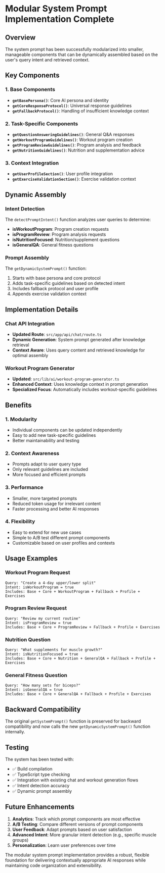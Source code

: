 # Modular System Prompt Implementation Complete

## Overview

The system prompt has been successfully modularized into smaller, manageable components that can be dynamically assembled based on the user's query intent and retrieved context.

## Key Components

### 1. Base Components
- **`getBasePersona()`**: Core AI persona and identity
- **`getCoreResponseProtocol()`**: Universal response guidelines
- **`getFallbackProtocol()`**: Handling of insufficient knowledge context

### 2. Task-Specific Components
- **`getQuestionAnsweringGuidelines()`**: General Q&A responses
- **`getWorkoutProgramGuidelines()`**: Workout program creation
- **`getProgramReviewGuidelines()`**: Program analysis and feedback
- **`getNutritionGuidelines()`**: Nutrition and supplementation advice

### 3. Context Integration
- **`getUserProfileSection()`**: User profile integration
- **`getExerciseValidationSection()`**: Exercise validation context

## Dynamic Assembly

### Intent Detection
The `detectPromptIntent()` function analyzes user queries to determine:
- **isWorkoutProgram**: Program creation requests
- **isProgramReview**: Program analysis requests  
- **isNutritionFocused**: Nutrition/supplement questions
- **isGeneralQA**: General fitness questions

### Prompt Assembly
The `getDynamicSystemPrompt()` function:
1. Starts with base persona and core protocol
2. Adds task-specific guidelines based on detected intent
3. Includes fallback protocol and user profile
4. Appends exercise validation context

## Implementation Details

### Chat API Integration
- **Updated Route**: `src/app/api/chat/route.ts`
- **Dynamic Generation**: System prompt generated after knowledge retrieval
- **Context Aware**: Uses query content and retrieved knowledge for optimal assembly

### Workout Program Generator
- **Updated**: `src/lib/ai/workout-program-generator.ts`
- **Enhanced Context**: Uses knowledge context in prompt generation
- **Specialized Focus**: Automatically includes workout-specific guidelines

## Benefits

### 1. Modularity
- Individual components can be updated independently
- Easy to add new task-specific guidelines
- Better maintainability and testing

### 2. Context Awareness
- Prompts adapt to user query type
- Only relevant guidelines are included
- More focused and efficient prompts

### 3. Performance
- Smaller, more targeted prompts
- Reduced token usage for irrelevant content
- Faster processing and better AI responses

### 4. Flexibility
- Easy to extend for new use cases
- Simple to A/B test different prompt components
- Customizable based on user profiles and contexts

## Usage Examples

### Workout Program Request
```
Query: "Create a 4-day upper/lower split"
Intent: isWorkoutProgram = true
Includes: Base + Core + WorkoutProgram + Fallback + Profile + Exercises
```

### Program Review Request
```
Query: "Review my current routine"
Intent: isProgramReview = true
Includes: Base + Core + ProgramReview + Fallback + Profile + Exercises
```

### Nutrition Question
```
Query: "What supplements for muscle growth?"
Intent: isNutritionFocused = true
Includes: Base + Core + Nutrition + GeneralQA + Fallback + Profile + Exercises
```

### General Fitness Question
```
Query: "How many sets for biceps?"
Intent: isGeneralQA = true
Includes: Base + Core + GeneralQA + Fallback + Profile + Exercises
```

## Backward Compatibility

The original `getSystemPrompt()` function is preserved for backward compatibility and now calls the new `getDynamicSystemPrompt()` function internally.

## Testing

The system has been tested with:
- ✅ Build compilation
- ✅ TypeScript type checking
- ✅ Integration with existing chat and workout generation flows
- ✅ Intent detection accuracy
- ✅ Dynamic prompt assembly

## Future Enhancements

1. **Analytics**: Track which prompt components are most effective
2. **A/B Testing**: Compare different versions of prompt components
3. **User Feedback**: Adapt prompts based on user satisfaction
4. **Advanced Intent**: More granular intent detection (e.g., specific muscle groups)
5. **Personalization**: Learn user preferences over time

The modular system prompt implementation provides a robust, flexible foundation for delivering contextually appropriate AI responses while maintaining code organization and extensibility.
